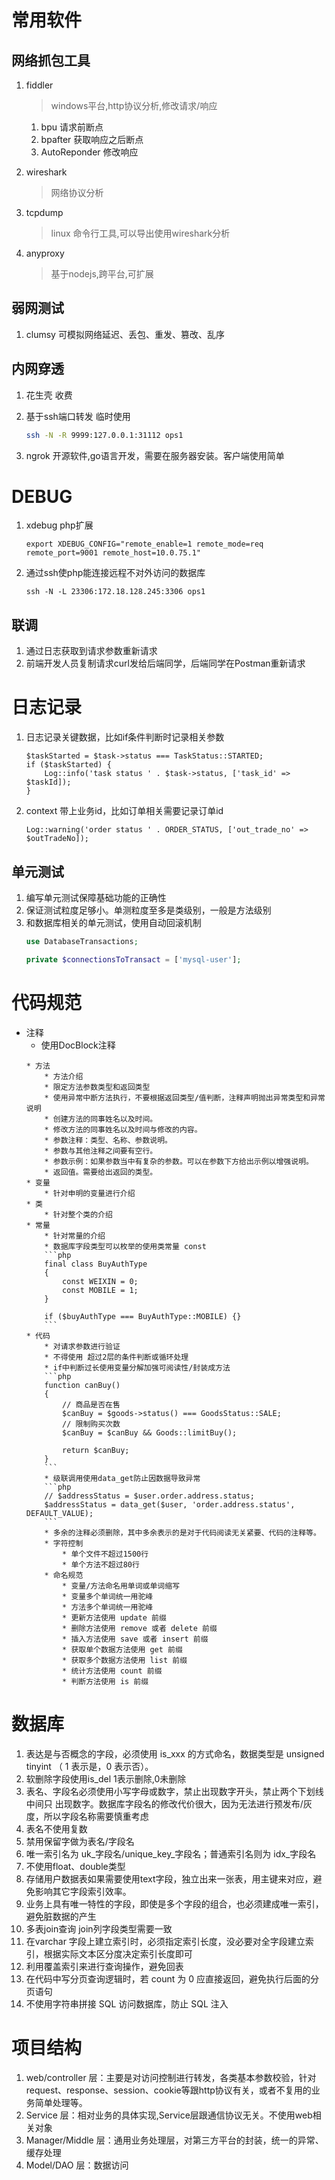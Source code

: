 # 常用软件
## 网络抓包工具
1. fiddler
    > windows平台,http协议分析,修改请求/响应
    1. bpu 请求前断点
    2. bpafter 获取响应之后断点
    3. AutoReponder 修改响应 
    
2. wireshark
    > 网络协议分析
3. tcpdump
    > linux 命令行工具,可以导出使用wireshark分析
4. anyproxy
    > 基于nodejs,跨平台,可扩展

## 弱网测试
1. clumsy 可模拟网络延迟、丢包、重发、篡改、乱序

## 内网穿透
1. 花生壳 收费
2. 基于ssh端口转发 临时使用
    ```bash
    ssh -N -R 9999:127.0.0.1:31112 ops1
    ```

3. ngrok 开源软件,go语言开发，需要在服务器安装。客户端使用简单

# DEBUG
1. xdebug php扩展
    ```
    export XDEBUG_CONFIG="remote_enable=1 remote_mode=req remote_port=9001 remote_host=10.0.75.1"
    ```
2. 通过ssh使php能连接远程不对外访问的数据库
    ```
    ssh -N -L 23306:172.18.128.245:3306 ops1
    ```
## 联调
1. 通过日志获取到请求参数重新请求
2. 前端开发人员复制请求curl发给后端同学，后端同学在Postman重新请求

# 日志记录
1. 日志记录关键数据，比如if条件判断时记录相关参数
    ```
    $taskStarted = $task->status === TaskStatus::STARTED;
    if ($taskStarted) {
        Log::info('task status ' . $task->status, ['task_id' => $taskId]);
    }
    ```
2. context 带上业务id，比如订单相关需要记录订单id
    ```
    Log::warning('order status ' . ORDER_STATUS, ['out_trade_no' => $outTradeNo]);
    ```

## 单元测试
1. 编写单元测试保障基础功能的正确性
2. 保证测试粒度足够小。单测粒度至多是类级别，一般是方法级别
3. 和数据库相关的单元测试，使用自动回滚机制
    ```php
    use DatabaseTransactions;

    private $connectionsToTransact = ['mysql-user'];
    ```

# 代码规范
* 注释
    * 使用DocBlock注释
    ```
    * 方法
        * 方法介绍
        * 限定方法参数类型和返回类型
        * 使用异常中断方法执行，不要根据返回类型/值判断，注释声明抛出异常类型和异常说明
        * 创建方法的同事姓名以及时间。
        * 修改方法的同事姓名以及时间与修改的内容。
        * 参数注释：类型、名称、参数说明。
        * 参数与其他注释之间要有空行。
        * 参数示例：如果参数当中有复杂的参数。可以在参数下方给出示例以增强说明。
        * 返回值。需要给出返回的类型。
    * 变量
        * 针对申明的变量进行介绍
    * 类
        * 针对整个类的介绍
    * 常量
        * 针对常量的介绍
        * 数据库字段类型可以枚举的使用类常量 const
        ```php
        final class BuyAuthType 
        {
            const WEIXIN = 0;
            const MOBILE = 1;
        }

        if ($buyAuthType === BuyAuthType::MOBILE) {}
        ```
    * 代码
        * 对请求参数进行验证
        * 不得使用 超过2层的条件判断或循环处理
        * if中判断过长使用变量分解加强可阅读性/封装成方法
        ```php
        function canBuy() 
        {
            // 商品是否在售
            $canBuy = $goods->status() === GoodsStatus::SALE;
            // 限制购买次数
            $canBuy = $canBuy && Goods::limitBuy();

            return $canBuy; 
        }
        ```
        * 级联调用使用data_get防止因数据导致异常
        ```php
        // $addressStatus = $user.order.address.status;
        $addressStatus = data_get($user, 'order.address.status', DEFAULT_VALUE);
        ```
        * 多余的注释必须删除，其中多余表示的是对于代码阅读无关紧要、代码的注释等。
        * 字符控制
            * 单个文件不超过1500行
            * 单个方法不超过80行
        * 命名规范
            * 变量/方法命名用单词或单词缩写
            * 变量多个单词统一用驼峰
            * 方法多个单词统一用驼峰
            * 更新方法使用 update 前缀
            * 删除方法使用 remove 或者 delete 前缀
            * 插入方法使用 save 或者 insert 前缀
            * 获取单个数据方法使用 get 前缀
            * 获取多个数据方法使用 list 前缀
            * 统计方法使用 count 前缀
            * 判断方法使用 is 前缀

# 数据库
1. 表达是与否概念的字段，必须使用 is_xxx 的方式命名，数据类型是 unsigned tinyint
（ 1 表示是，0 表示否）。
2. 软删除字段使用is_del 1表示删除,0未删除
3. 表名、字段名必须使用小写字母或数字，禁止出现数字开头，禁止两个下划线中间只
出现数字。数据库字段名的修改代价很大，因为无法进行预发布/灰度，所以字段名称需要慎重考虑
4. 表名不使用复数
5. 禁用保留字做为表名/字段名
6. 唯一索引名为 uk_字段名/unique_key_字段名；普通索引名则为 idx_字段名
7. 不使用float、double类型
8. 存储用户数据表如果需要使用text字段，独立出来一张表，用主键来对应，避免影响其它字段索引效率。
9. 业务上具有唯一特性的字段，即使是多个字段的组合，也必须建成唯一索引，避免脏数据的产生
10. 多表join查询 join列字段类型需要一致
11. 在varchar 字段上建立索引时，必须指定索引长度，没必要对全字段建立索引，根据实际文本区分度决定索引长度即可
12. 利用覆盖索引来进行查询操作，避免回表
13. 在代码中写分页查询逻辑时，若 count 为 0 应直接返回，避免执行后面的分页语句
14. 不使用字符串拼接 SQL 访问数据库，防止 SQL 注入

# 项目结构
1. web/controller 层：主要是对访问控制进行转发，各类基本参数校验，针对request、response、session、cookie等跟http协议有关，或者不复用的业务简单处理等。
2. Service 层：相对业务的具体实现,Service层跟通信协议无关。不使用web相关对象
3. Manager/Middle 层：通用业务处理层，对第三方平台的封装，统一的异常、缓存处理
4. Model/DAO 层：数据访问